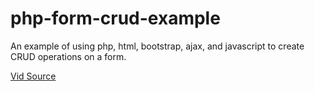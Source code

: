 # php-form-crud-example
An example of using php, html, bootstrap, ajax, and javascript to create CRUD operations on a form.

[Vid Source](https://www.youtube.com/watch?v=HGrj0EvNQWI)
